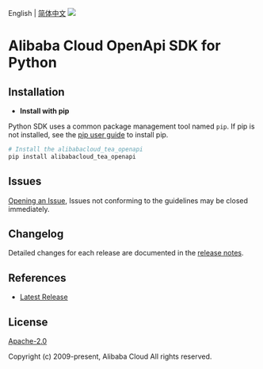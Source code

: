 English | [简体中文](README-CN.md)
![](https://aliyunsdk-pages.alicdn.com/icons/AlibabaCloud.svg)

# Alibaba Cloud OpenApi SDK for Python

## Installation
- **Install with pip**

Python SDK uses a common package management tool named `pip`. If pip is not installed, see the [pip user guide](https://pip.pypa.io/en/stable/installing/ "pip User Guide") to install pip.

```bash
# Install the alibabacloud_tea_openapi
pip install alibabacloud_tea_openapi
```

## Issues

[Opening an Issue](https://github.com/aliyun/darabonba-openapi/issues/new), Issues not conforming to the guidelines may be closed immediately.

## Changelog
Detailed changes for each release are documented in the [release notes](./ChangeLog.md).

## References
* [Latest Release](https://github.com/aliyun/darabonba-openapi)

## License
[Apache-2.0](http://www.apache.org/licenses/LICENSE-2.0)

Copyright (c) 2009-present, Alibaba Cloud All rights reserved.